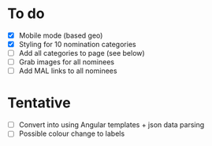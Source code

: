 # To do
- [x] Mobile mode (based geo)
- [x] Styling for 10 nomination categories
- [ ] Add all categories to page (see below)
- [ ] Grab images for all nominees
- [ ] Add MAL links to all nominees

# Tentative
- [ ] Convert into using Angular templates + json data parsing
- [ ] Possible colour change to labels
